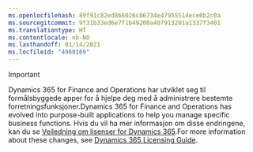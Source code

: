 ```yaml
---
ms.openlocfilehash: 89f91c82ed866026c86734e47955514ece0b2c0a
ms.sourcegitcommit: 9f31b33ed6e7f1b49200a407913201a1337f3401
ms.translationtype: HT
ms.contentlocale: nb-NO
ms.lasthandoff: 01/14/2021
ms.locfileid: "4960169"
---
```

> [!IMPORTANT]
> <span data-ttu-id="5587c-101">Dynamics 365 for Finance and Operations har utviklet seg til formålsbyggede apper for å hjelpe deg med å administrere bestemte forretningsfunksjoner.</span><span class="sxs-lookup"><span data-stu-id="5587c-101">Dynamics 365 for Finance and Operations has evolved into purpose-built applications to help you manage specific business functions.</span></span> <span data-ttu-id="5587c-102">Hvis du vil ha mer informasjon om disse endringene, kan du se [Veiledning om lisenser for Dynamics 365](https://go.microsoft.com/fwlink/p/?LinkId=866544).</span><span class="sxs-lookup"><span data-stu-id="5587c-102">For more information about these changes, see [Dynamics 365 Licensing Guide](https://go.microsoft.com/fwlink/p/?LinkId=866544).</span></span>
 
